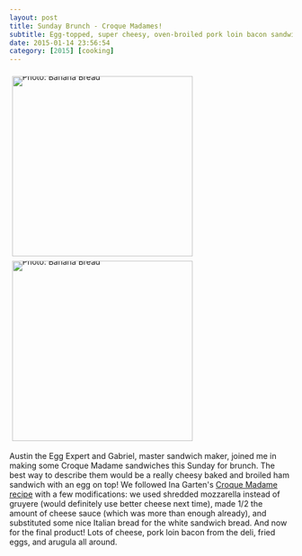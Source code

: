 ```yaml
---
layout: post
title: Sunday Brunch - Croque Madames!
subtitle: Egg-topped, super cheesy, oven-broiled pork loin bacon sandwiches!
date: 2015-01-14 23:56:54
category: [2015] [cooking]
---
```


<div style="line-height:0;padding:4px 0 0 1px;">
<a href="http://i.imgur.com/xLycC8h.jpg" style="display:inline-block;margin:3px;text-decoration:none;">
<img alt="Photo: Banana Bread" height='321' src="http://i.imgur.com/xLycC8h.jpg" title="Banana Bread" width='321' style="padding:1px;">
</a>
<a href="http://i.imgur.com/NTOwCkV.jpg" style="display:inline-block;margin:3px;text-decoration:none;">
<img alt="Photo: Banana Bread" height="321" src="http://i.imgur.com/NTOwCkV.jpg" title="Banana Bread" width="321" style="padding:1px;">
</a>
</div>

Austin the Egg Expert and Gabriel, master sandwich maker, joined me in making some Croque Madame sandwiches this Sunday for brunch. The best way to describe them would be a really cheesy baked and broiled ham sandwich with an egg on top! We followed Ina Garten's [Croque Madame recipe](http://www.foodnetwork.com/recipes/ina-garten/croque-monsieur-recipe.html) with a few modifications: we used shredded mozzarella instead of gruyere (would definitely use better cheese next time), made 1/2 the amount of cheese sauce (which was more than enough already), and substituted some nice Italian bread for the white sandwich bread. And now for the final product! Lots of cheese, pork loin bacon from the deli, fried eggs, and arugula all around.
